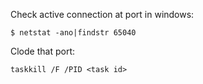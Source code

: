 Check active connection at port in windows:

```
$ netstat -ano|findstr 65040
```

Clode that port:

```
taskkill /F /PID <task id>
```